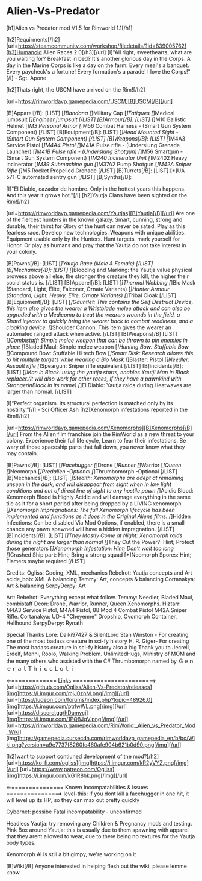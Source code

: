 # Alien-Vs-Predator
[h1]Alien vs Predator mod V1.5 for Rimworld 1.1[/h1]
	
[h2]Requirments[/h2]
[url=https://steamcommunity.com/workshop/filedetails/?id=839005762][h3]Humanoid Alien Races 2.0[/h3][/url]
[I]"All right, sweethearts, what are you waiting for? Breakfast in bed? It's another glorious day in the Corps. A day in the Marine Corps is like a day on the farm: Every meal's a banquet. Every paycheck's a fortune! Every formation's a parade! I love the Corps!"[/I] - Sgt. Apone

[h2]Thats right, the USCM have arrived on the Rim![/h2]

[url=https://rimworldavp.gamepedia.com/USCM][B]USCM[/B][/url]

[B]Apparel[/B]:
[LIST]
[*]Bandana
[*]Military Cap
[*]Fatigues
[*]Medical jumpsuit
[*]Engineer jumpsuit
[/LIST]
[B]Armour[/B]:
[LIST]
[*]M10 Ballistic Helmet
[*]M3 Personal Armor
[*]M56 Combat Harness - (Smart Gun System Component)
[/LIST]
[B]Equipment[/B]:
[LIST]
[*]Head Mounted Sight - (Smart Gun System Component)
[/LIST]
[B]Weapons[/B]:
[LIST]
[*]M4A3 Service Pistol
[*]M4A4 Pistol
[*]M41A Pulse rifle - (Underslung Grenade Launcher)
[*]M41B Pulse rifle - (Underslung Shotgun)
[*]M56 Smartgun - (Smart Gun System Component)
[*]M240 Incinerator Unit
[*]M2402 Heavy incinerator
[*]M39 Submachine gun
[*]M37A2 Pump Shotgun
[*]M42A Sniper Rifle
[*]M5 Rocket Propelled Grenade
[/LIST]
[B]Turrets[/B]:
[LIST]
[*]UA 571-C automated sentry gun
[/LIST]
[B]Synths[/B]:

[I]"El Diablo, cazador de hombre. Only in the hottest years this happens. And this year it grows hot."[/I]
[h2]Yautja Clans have been sighted on the Rim![/h2]

[url=https://rimworldavp.gamepedia.com/Yautjas][B]Yautja[/B][/url]
Are one of the fiercest hunters in the known galaxy. Smart, cunning, strong and durable, their thirst for Glory of the hunt can never be sated.
Play as this fearless race. Develop new technologies. Weapons with unique abilities. Equipment usable only by the Hunters. Hunt targets, mark yourself for Honor. Or play as humans and pray that the Yautja do not take interest in your colony.

[B]Pawns[/B]:
[LIST]
[*]Yautja Race (Male & Female)
[/LIST]
[B]Mechanics[/B]:
[LIST]
[*]Blooding and Marking: the Yautja value physical prowess above all else, the stronger the creature they kill, the higher their social status is.
[/LIST]
[B]Apparel[/B]:
[LIST]
[*]Thermal Webbing
[*]Bio Mask (Standard, Light, Elite, Falconer, Ornate Variants)
[*]Hunter Armour (Standard, Light, Heavy, Elite, Ornate Variants)
[*]Tribal Cloak
[/LIST]
[B]Equipment[/B]:
[LIST]
[*]Gauntlet: This contains the Self Destruct Device, this item also gives the wearer a Wristblade melee attack and can also be upgraded with a Medicomp to treat the wearers wounds in the field, a Shard injector to quickly bring the wearer back to combat readiness, and a cloaking device.
[*]Shoulder Cannon: This item gives the wearer an automated ranged attack when active.
[/LIST]
[B]Weapons[/B]
[LIST]
[*]Combistaff: Simple melee weapon that can be thrown to pin enemies in place
[*]Bladed Maul: Simple melee weapon
[*]Hunting Bow: Stuffable Bow
[*]Compound Bow: Stuffable Hi tech Bow
[*]Smart Disk: Research allows this to hit multiple targets while wearing a Bio Mask
[*]Blaster: Pistol
[*]Needler: Assault rifle
[*]Speargun: Sniper rifle equivalent
[/LIST]
[B]incidents[/B]:
[LIST]
[*]Man in Black: using the yautja starts, enables Yautji Man in Black replacer.(it will also work for other races, if they have a pawnkind with StrangerinBlack in its name)
[*]El Diablo: Yautja raids during Heatwaves are larger than normal.
[/LIST]

[I]“Perfect organism. Its structural perfection is matched only by its hostility.”[/I] - Sci Officer Ash
[h2]Xenomorph infestations reported in the Rim![/h2]

[url=https://rimworldavp.gamepedia.com/Xenomorphs][B]Xenomorphs[/B][/url]
From the Alien film franchise join the RimWorld as a new threat to your colony. Experience their full life cycle, Learn to fear their infestations. Be wary of those spaceship parts that fall down, you never know what they may contain.

[B]Pawns[/B]:
[LIST]
[*]Facehugger
[*]Drone
[*]Runner
[*]Warrior
[*]Queen
[*]Neomorph
[*]Predalien -Optional
[*]Thrumbomorph -Optional
[/LIST]
[B]Mechanics[/B]:
[LIST]
[*]Stealth: Xenomorphs are adept at remaining unseen in the dark, and will disappear from sight when in low light conditions and out of direct line of sight to any hostile pawn
[*]Acidic Blood: Xenomorph Blood is Highly Acidic and will damage everything in the same tile as it for a short period after being dropped by a LIVING xenomorph
[*]Xenomorph Impregnations: The full Xenomorph lifecycle has been implemented and functions as it does in the Original Aliens films.
[*]Hidden Infections: Can be disabled Via Mod Options, if enabled, there is a small chance any pawn spawned will have a hidden impregnation.
[/LIST]
[B]incidents[/B]:
[LIST]
[*]They Mostly Come at Night: Xenomorph raids during the night are larger than normal
[*]They Cut the Power?:  Hint; Protect those generators
[*]Xenomorph Infestation:  Hint; Don’t wait too long
[*]Crashed Ship part:  Hint; Bring a strong squad
[*]Neomorph Spores:  Hint; Flamers maybe required
[/LIST]	

Credits:
Ogliss: Coding, XML, mechanics
Rebelrot: Yautja concepts and Art
acide_bob: XML & balancing
Temmy: Art, concepts & balancing
Cortanakya: Art & balancing
SerpyDerpy: Art

Art:
Rebelrot: Everything except what follow.
Temmy: Needler, Bladed Maul, combistaff
Deon: Drone, Warrior, Runner, Queen Xenomorphs.
Hiztarr: M4A3 Service Pistol, M4A4 Pistol, 88 Mod 4 Combat Pistol M42A Sniper Rifle.
Cortanakya: UD-4 "Cheyenne" Dropship, Ovomorph Container, Hellhound
SerpyDerpy: Rynath

Special Thanks
Lore: Daiki97427 & SilentLord 
Stan Winston - For creating one of the most badass creature in sci-fy history
H. R. Giger- For creating The most badass creature in sci-fy history
also a big Thank you to Jecrell, Erdelf, Menhi, Roolo, Walking Problem. UnlimitedHugs, Ministry of MOM and the many others who assisted with the C#
Thrumbomorph named by ＧｅｎｅｒａｌＴｈｉｃｃＬｏｌｉ

⇐============= Links ========================>
[url=https://github.com/Ogliss/Alien-Vs-Predator/releases][img]https://i.imgur.com/mjJ0znM.png[/img][/url]
[url=https://ludeon.com/forums/index.php?topic=48926.0][img]https://i.imgur.com/ptrlwWL.png[/img][/url]
[url=https://discord.gg/hDumycj][img]https://i.imgur.com/1PQ8JqV.png[/img][/url]
[url=https://rimworldavp.gamepedia.com/RimWorld:_Alien_vs_Predator_Mod_Wiki] [img]https://gamepedia.cursecdn.com/rimworldavp_gamepedia_en/b/bc/Wiki.png?version=a9e7737f8260fc460afe904b621b0d90.png[/img][/url]

[h2]want to support contiuned development of the mod?[/h2]
[url=https://ko-fi.com/ogliss][img]https://i.imgur.com/kR2yVYZ.png[/img][/url]
[url=https://www.patreon.com/Ogliss][img]https://i.imgur.com/kG1R8hk.png[/img][/url]

⇐=============== Known Incompatabilities & Issues ================>
level-this: if you dont kill a facehugger in one hit, it will level up its HP, so they can max out pretty quickly

Cybernet: possibe Fatal incompatability - unconfirmed

Headless Yautja: try removing any Children & Pregnancy mods and testing.
Pink Box around Yautja: this is usually due to them spawning with apparel that they arent allowed to wear, due to there being no textures for the Yautja body types.

Xenomorph AI is still a bit gimpy, we're working on it

[B]Wiki[/B]
Anyone interested in helping flesh out the wiki, please lemme know
